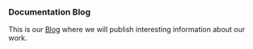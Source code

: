 ### Documentation Blog

This is our [Blog](http://learning-continuous-deployment.github.io/) where we will publish interesting information about our work.
